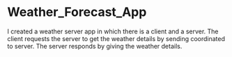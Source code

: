# Weather_Forecast_App
I created a weather server app in which there is a client and a server. The client requests the server to get the weather details by sending coordinated to server. The server responds by giving the weather details.
